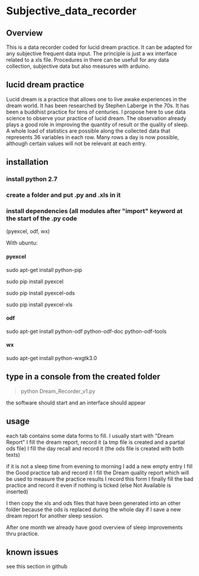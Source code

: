 # Subjective_data_recorder

## Overview
This is a data recorder coded for lucid dream practice. It can be adapted for any subjective frequent data input.
The principle is just a wx interface related to a xls file.
Procedures in there can be usefull for any data collection, subjective data but also measures with arduino.

## lucid dream practice
Lucid dream is a practice that allows one to live awake experiences in the dream world. It has been researched by Stephen Laberge in the 70s. It has been a buddhist practice for tens of centuries. 
I propose here to use data science to observe your practice of lucid dream. The observation already plays a good role in improving the quantity of result or the quality of sleep. A whole load of statistics are possible along the collected data that represents 36 variables in each row. Many rows a day is now possible, although certain values will not be relevant at each entry.

## installation

### install python 2.7 

### create a folder and put .py and .xls in it

### install dependencies (all modules after "import" keyword at the start of the .py code
(pyexcel, odf, wx)

With ubuntu:


#### pyexcel

sudo apt-get install python-pip

sudo pip install pyexcel

sudo pip install pyexcel-ods

sudo pip install pyexcel-xls

#### odf

sudo apt-get install python-odf python-odf-doc python-odf-tools

#### wx

sudo apt-get install python-wxgtk3.0



## type in a console from the created folder

>python Dream_Recorder_v1.py


the software should start and an interface should appear

## usage
each tab contains some data forms to fill. I usually start with "Dream Report"
I fill the dream report, record it (a tmp file is created and a partial ods file)
I fill the day recall and record it (the ods file is created with both texts)

if it is not a sleep time from evening to morning I add a new empty entry
I fill the Good practice tab and record it
I fill the Dream quality report which will be used to measure the practice results
I record this form
I finally fill the bad practice and record it even if nothing is ticked (else Not Available is inserted)

I then copy the xls and ods files that have been generated into an other folder because the ods is replaced during the whole day if I save a new dream report for another sleep session.

After one month we already have good overview of sleep improvements thru practice.

## known issues
see this section in github


